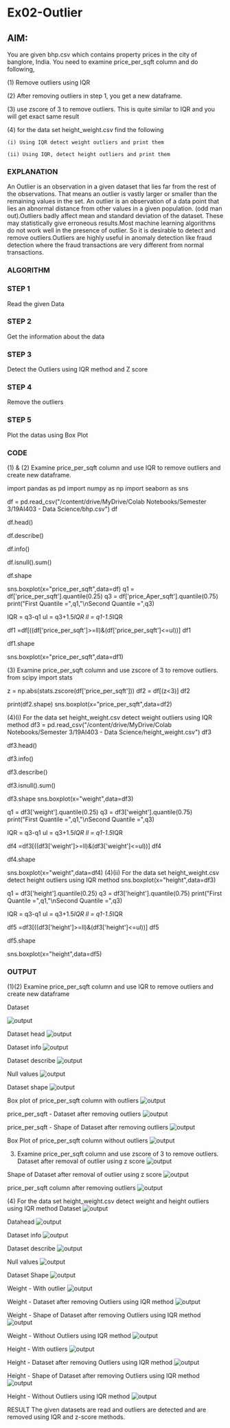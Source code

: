 # Ex02-Outlier
## AIM:
You are given bhp.csv which contains property prices in the city of banglore, India. You need to examine price_per_sqft column and do following,

(1) Remove outliers using IQR 

(2) After removing outliers in step 1, you get a new dataframe.

(3) use zscore of 3 to remove outliers. This is quite similar to IQR and you will get exact same result

(4) for the data set height_weight.csv find the following

    (i) Using IQR detect weight outliers and print them

    (ii) Using IQR, detect height outliers and print them
### EXPLANATION ###
An Outlier is an observation in a given dataset that lies far from the rest of the observations. That means an outlier is vastly larger or smaller than the remaining values in the set. An outlier is an observation of a data point that lies an abnormal distance from other values in a given population. (odd man out).Outliers badly affect mean and standard deviation of the dataset. These may statistically give erroneous results.Most machine learning algorithms do not work well in the presence of outlier. So it is desirable to detect and remove outliers.Outliers are highly useful in anomaly detection like fraud detection where the fraud transactions are very different from normal transactions.

### ALGORITHM
### STEP 1
Read the given Data

### STEP 2
Get the information about the data

### STEP 3
Detect the Outliers using IQR method and Z score

### STEP 4
Remove the outliers

### STEP 5
Plot the datas using Box Plot

### CODE
(1) & (2) Examine price_per_sqft column and use IQR to remove outliers and create new dataframe.

import pandas as pd
import numpy as np
import seaborn as sns

df = pd.read_csv("/content/drive/MyDrive/Colab Notebooks/Semester 3/19AI403 - Data Science/bhp.csv")
df

df.head()

df.describe()

df.info()

df.isnull().sum()

df.shape

sns.boxplot(x="price_per_sqft",data=df)
q1 = df['price_per_sqft'].quantile(0.25)
q3 = df['price_Aper_sqft'].quantile(0.75)
print("First Quantile =",q1,"\nSecond Quantile =",q3)

IQR = q3-q1
ul = q3+1.5*IQR
ll = q1-1.5*IQR

df1 =df[((df['price_per_sqft']>=ll)&(df['price_per_sqft']<=ul))]
df1

df1.shape

sns.boxplot(x="price_per_sqft",data=df1)


(3) Examine price_per_sqft column and use zscore of 3 to remove outliers.
from scipy import stats

z = np.abs(stats.zscore(df['price_per_sqft']))
df2 = df[(z<3)]
df2

print(df2.shape)
sns.boxplot(x="price_per_sqft",data=df2)

(4)(i) For the data set height_weight.csv detect weight outliers using IQR method
df3 = pd.read_csv("/content/drive/MyDrive/Colab Notebooks/Semester 3/19AI403 - Data Science/height_weight.csv")
df3

df3.head()

df3.info()

df3.describe()

df3.isnull().sum()

df3.shape
sns.boxplot(x="weight",data=df3)

q1 = df3['weight'].quantile(0.25)
q3 = df3['weight'].quantile(0.75)
print("First Quantile =",q1,"\nSecond Quantile =",q3)

IQR = q3-q1
ul = q3+1.5*IQR
ll = q1-1.5*IQR

df4 =df3[((df3['weight']>=ll)&(df3['weight']<=ul))]
df4

df4.shape

sns.boxplot(x="weight",data=df4)
(4)(ii) For the data set height_weight.csv detect height outliers using IQR method
sns.boxplot(x="height",data=df3)

q1 = df3['height'].quantile(0.25)
q3 = df3['height'].quantile(0.75)
print("First Quantile =",q1,"\nSecond Quantile =",q3)

IQR = q3-q1
ul = q3+1.5*IQR
ll = q1-1.5*IQR

df5 =df3[((df3['height']>=ll)&(df3['height']<=ul))]
df5

df5.shape

sns.boxplot(x="height",data=df5)

### OUTPUT

(1)(2) Examine price_per_sqft column and use IQR to remove outliers and create new dataframe

Dataset

![output](./2.1.png)

Dataset head
![output](./2.2.png)


Dataset info
![output](./2.3.png)


Dataset describe
![output](./2.4.png)


Null values
![output](./2.5.png)


Dataset shape
![output](./2.6.png)



Box plot of price_per_sqft column with outliers
![output](./2.7.png)



price_per_sqft - Dataset after removing outliers
![output](./2.8.png)




price_per_sqft - Shape of Dataset after removing outliers
![output](./2.9.png)




Box Plot of price_per_sqft column without outliers
![output](./2.10.png)




3) Examine price_per_sqft column and use zscore of 3 to remove outliers.
Dataset after removal of outlier using z score
![output](./2.11.png)



Shape of Dataset after removal of outlier using z score
![output](./2.12.png)




price_per_sqft column after removing outliers
![output](./2.13.png)


(4) For the data set height_weight.csv detect weight and height outliers using IQR method
Dataset
![output](./2.14.png)




Datahead
![output](./2.15.png)




Dataset info
![output](./2.16.png)



Dataset describe
![output](./2.17.png)




Null values
![output](./2.18.png)




Dataset Shape
![output](./2.19.png)





Weight - With outlier
![output](./2.20.png)





Weight - Dataset after removing Outliers using IQR method
![output](./2.21.png)




Weight - Shape of Dataset after removing Outliers using IQR method
![output](./2.22.png)





Weight - Without Outliers using IQR method
![output](./2.23.png)






Height - With outliers
![output](./2.24.png)




Height - Dataset after removing Outliers using IQR method
![output](./2.25.png)




Height - Shape of Dataset after removing Outliers using IQR method
![output](./2.26.png)



Height - Without Outliers using IQR method
![output](./2.26.png)





RESULT
The given datasets are read and outliers are detected and are removed using IQR and z-score methods.